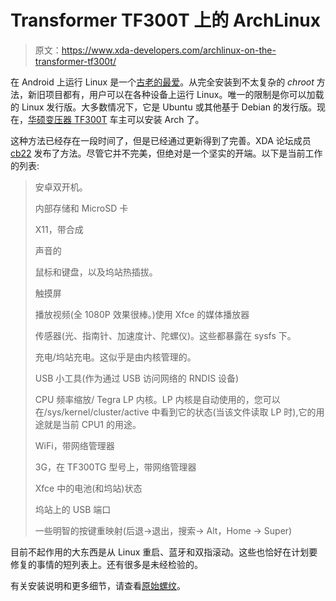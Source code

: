 # Transformer TF300T 上的 ArchLinux

> 原文：<https://www.xda-developers.com/archlinux-on-the-transformer-tf300t/>

在 Android 上运行 Linux 是一个[古老的最爱](http://www.xda-developers.com/android/samsung-galaxy-nexus-gets-linux-on-android-support/)。从完全安装到不太复杂的 *chroot* 方法，新旧项目都有，用户可以在各种设备上运行 Linux。唯一的限制是你可以加载的 Linux 发行版。大多数情况下，它是 Ubuntu 或其他基于 Debian 的发行版。现在，[华硕变压器 TF300T](http://forum.xda-developers.com/forumdisplay.php?f=1578) 车主可以安装 Arch 了。

这种方法已经存在一段时间了，但是已经通过更新得到了完善。XDA 论坛成员 [cb22](http://forum.xda-developers.com/member.php?u=374382) 发布了方法。尽管它并不完美，但绝对是一个坚实的开端。以下是当前工作的列表:

> 安卓双开机。
> 
> 内部存储和 MicroSD 卡
> 
> X11，带合成
> 
> 声音的
> 
> 鼠标和键盘，以及坞站热插拔。
> 
> 触摸屏
> 
> 播放视频(全 1080P 效果很棒。)使用 Xfce 的媒体播放器
> 
> 传感器(光、指南针、加速度计、陀螺仪)。这些都暴露在 sysfs 下。
> 
> 充电/坞站充电。这似乎是由内核管理的。
> 
> USB 小工具(作为通过 USB 访问网络的 RNDIS 设备)
> 
> CPU 频率缩放/ Tegra LP 内核。LP 内核是自动使用的，您可以在/sys/kernel/cluster/active 中看到它的状态(当该文件读取 LP 时),它的用途就是当前 CPU1 的用途。
> 
> WiFi，带网络管理器
> 
> 3G，在 TF300TG 型号上，带网络管理器
> 
> Xfce 中的电池(和坞站)状态
> 
> 坞站上的 USB 端口
> 
> 一些明智的按键重映射(后退->退出，搜索-> Alt，Home -> Super)

目前不起作用的大东西是从 Linux 重启、蓝牙和双指滚动。这些也恰好在计划要修复的事情的短列表上。还有很多是未经检验的。

有关安装说明和更多细节，请查看[原始螺纹](http://forum.xda-developers.com/showthread.php?t=1918849)。